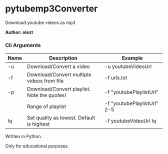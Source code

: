 # pytubemp3Converter
Download youtube videos as mp3

**Author: olezt**

### Cli Arguments
Name   |   Description   |   Example
------------ | ------------- | -------------
|-u 	  |  Download/Convert a video | -u youtubeVideoUrl
|-f   |  Download/Convert multiple videos from file | -f urls.txt
|-p   |  Download/Convert playlist. Note the quotes! | -f "youtubePlaylistUrl"
|  |  Range of playlist | -f "youtubePlaylistUrl" 2-5
|lq   |  Set quality as lowest. Default is highest | -f youtubeVideoUrl lq

Written in Python.<br>

Only for educational purposes.<br>
